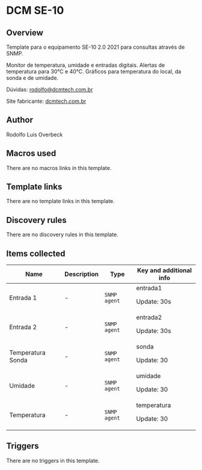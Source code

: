 # DCM SE-10

## Overview

Template para o equipamento SE-10 2.0 2021 para consultas através de SNMP.


Monitor de temperatura, umidade e entradas digitais. Alertas de temperatura para 30°C e 40°C. Gráficos para temperatura do local, da sonda e de umidade.


Dúvidas: rodolfo@dcmtech.com.br


Site fabricante: [dcmtech.com.br](https://dcmtech.com.br/)



## Author

Rodolfo Luis Overbeck

## Macros used

There are no macros links in this template.

## Template links

There are no template links in this template.

## Discovery rules

There are no discovery rules in this template.

## Items collected

|Name|Description|Type|Key and additional info|
|----|-----------|----|----|
|Entrada 1|<p>-</p>|`SNMP agent`|entrada1<p>Update: 30s</p>|
|Entrada 2|<p>-</p>|`SNMP agent`|entrada2<p>Update: 30s</p>|
|Temperatura Sonda|<p>-</p>|`SNMP agent`|sonda<p>Update: 30</p>|
|Umidade|<p>-</p>|`SNMP agent`|umidade<p>Update: 30</p>|
|Temperatura|<p>-</p>|`SNMP agent`|temperatura<p>Update: 30</p>|
## Triggers

There are no triggers in this template.

